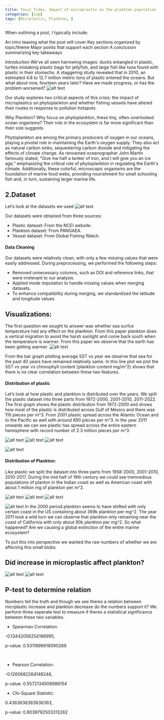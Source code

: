 ```yaml
---
title: Toxic Tides, Impact of microplastic on the plankton population
categories: [sup]
tags: [Micrplastic, Plankton, ]
---
```

When outlining a post, I typically include:

An intro teasing what the post will cover
Key sections organized by topic/theme
Major points that support each section
A conclusion summarizing key takeaways

Introduction
We’ve all seen harrowing images: ducks entangled in plastic, turtles mistaking plastic bags for jellyfish, 
and large fish like tuna found with plastic in their stomachs. A staggering study revealed that in 2010, 
an estimated 4.8 to 12.7 million metric tons of plastic entered the oceans. But what about now, fourteen years later?
 Have we made progress, or has the problem worsened?
![alt text](/images/duck.png)



Our study explores two critical aspects of this crisis: the impact of microplastics on phytoplankton and whether fishing vessels
have altered their routes in response to pollution hotspots.

Why Plankton?
Why focus on phytoplankton, these tiny, 
often-overlooked ocean organisms? Their role in the ecosystem is far more significant than their size suggests.

Phytoplankton are among the primary producers of oxygen in our oceans, playing a pivotal role in maintaining the Earth's oxygen supply. 
They also act as natural carbon sinks, sequestering carbon dioxide and mitigating the effects of climate change. 
As renowned oceanographer John Martin famously stated, “Give me half a tanker of iron, and I will give you an ice age,”
emphasizing the critical role of phytoplankton in regulating the Earth's climate. Additionally, these colorful,
microscopic organisms are the foundation of marine food webs, providing nourishment for small schooling fish and,
in turn, sustaining larger marine life.

## 2.Dataset 

Let’s look at the datasets we used 
![alt text](/images/datasets.png)

Our datasets were obtained from three sources:

- Plastic dataset: From the NCEI website.
- Plankton dataset: From PANGAEA.
- Vessel dataset: From Global Fishing Watch.

#### Data Cleaning
Our datasets were relatively clean, with only a few missing values that were easily addressed. During preprocessing, we performed the following steps:

- Removed unnecessary columns, such as DOI and reference links, that were irrelevant to our analysis.
- Applied mode imputation to handle missing values when merging datasets.
- To enhance compatibility during merging, we standardized the latitude and longitude values

## Visualizations: 

The first question we sought to answer was whether sea surfce temperature had any effect on the plankton. From this paper plankton does a vertical migration to avoid the harsh sunlight and come back south when the temperature is warmer. From this paper we observe that the earth has been getting warmer. 
![alt text](/images/sstplankton.png)

From the bar graph plotting average SST vs year we observe that sea for the past 40 years have remained relatively same. In this line plot we plot the SST vs year vs chlorophyll content (plankton content mg/m^2) shows that there is no clear correlation between these two features. 

#### Distribution of plastic

Let’s look at how plastic and plankton is distributed over the years. We split the plastic dataset into three parts from 1972-2000, 2001-2010, 2011-2022. The first graph shows the plastic distribution from 1972-2000 and shows how most of the plastic is distributed across Gulf of Mexico and there was 110 pieces per m^3. From 2001 plastic spread across the Atlantic Ocean and to the Pacific as well with around 890 pieces per m^3. In the year 2011 onwards we can see plastic has spread across the entire eastern hemisphere with record number of 2.3 million pieces per m^3. 

![alt text](/images/pl_1972.png)
![alt text](/images/pl_2001.png)
![alt text](/images/pl_2011.png)

![alt text](/images/pl_logbar.png)
#### Distribution of Plankton: 
Like plastic we split the dataset into three parts from 1958-2000, 2001-2010, 2010-2017.  During the mid half of 19th century we could see tremnedous populations of planton in the Indian coast as well as  American coast with about 1 million mg of plankton per m^2.

![alt text](/images/kl_1958.png)
![alt text](/images/kl_2001.png)
![alt text](/images/kl_2011.png)

![alt text](/images/kl_bar.png)
In the 2000 period plankton seems to have shifted with only certain coast in the US containing about 369k plankton per mg^2. The year 2011 took a wild turn we can observe that plankton only remaining near the coast of California with only about 90k plankton per mg^2. So what happened? Are we causing a global extinction of the entire marine ecosystem? 

To put this into perspective we wanted the raw numbers of whether we are affecting this small blobs. 

## Did increase in microplastic affect plankton?
![alt text](/images/kl_pl_line.png)
![alt text](/images/kl_pl_table.png)

## P-test to determine relation
Numbers tell the truth and though we see theres a relation between micrplastic increase and plankton decrease do the numbers support it?
We perform three seperate test to measure if theres a statistical significance between these two variables.

- Spearman Correlation:​

-0.13442056254198995,​

p-value: 0.5311696616090269​

​
- Pearson Correlation:​

-0.1260682264148248, ​

p-value: 0.5572134508986154​

- Chi-Square Statistic: ​

0.4363636363636363,​

p-value: 0.8039792503313262​

​
